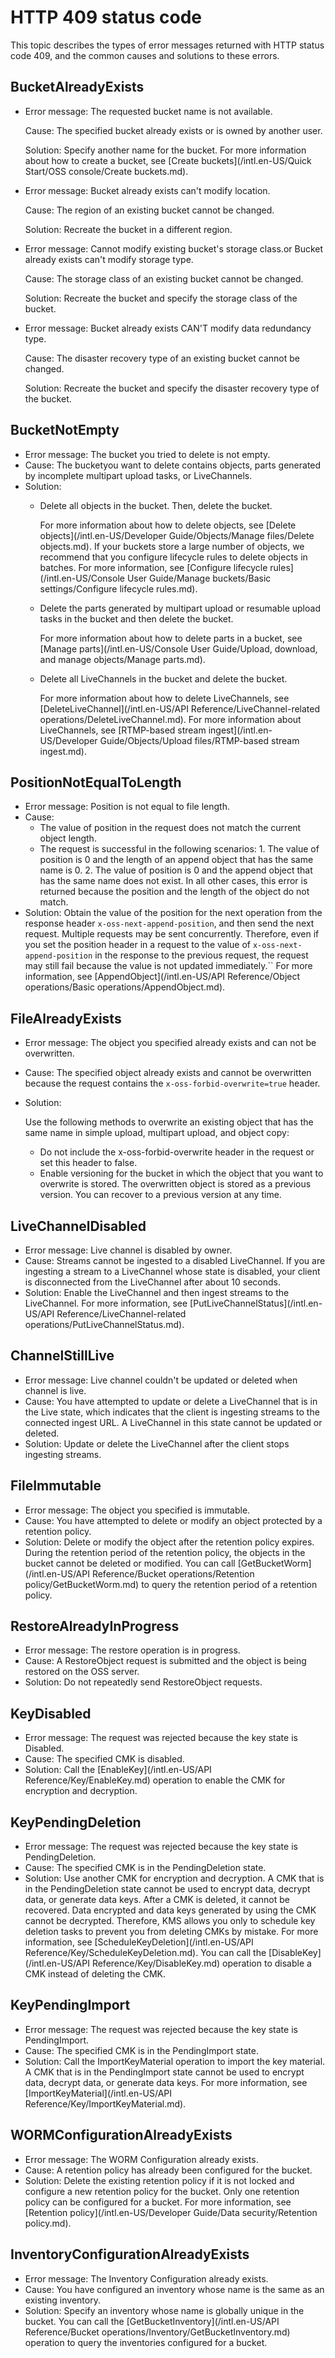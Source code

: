 # HTTP 409 status code

This topic describes the types of error messages returned with HTTP status code 409, and the common causes and solutions to these errors.

## BucketAlreadyExists

-   Error message: The requested bucket name is not available.

    Cause: The specified bucket already exists or is owned by another user.

    Solution: Specify another name for the bucket. For more information about how to create a bucket, see [Create buckets](/intl.en-US/Quick Start/OSS console/Create buckets.md).

-   Error message: Bucket already exists can't modify location.

    Cause: The region of an existing bucket cannot be changed.

    Solution: Recreate the bucket in a different region.

-   Error message: Cannot modify existing bucket's storage class.or Bucket already exists can't modify storage type.

    Cause: The storage class of an existing bucket cannot be changed.

    Solution: Recreate the bucket and specify the storage class of the bucket.

-   Error message: Bucket already exists CAN'T modify data redundancy type.

    Cause: The disaster recovery type of an existing bucket cannot be changed.

    Solution: Recreate the bucket and specify the disaster recovery type of the bucket.


## BucketNotEmpty

-   Error message: The bucket you tried to delete is not empty.
-   Cause: The bucketyou want to delete contains objects, parts generated by incomplete multipart upload tasks, or LiveChannels.
-   Solution:
    -   Delete all objects in the bucket. Then, delete the bucket.

        For more information about how to delete objects, see [Delete objects](/intl.en-US/Developer Guide/Objects/Manage files/Delete objects.md). If your buckets store a large number of objects, we recommend that you configure lifecycle rules to delete objects in batches. For more information, see [Configure lifecycle rules](/intl.en-US/Console User Guide/Manage buckets/Basic settings/Configure lifecycle rules.md).

    -   Delete the parts generated by multipart upload or resumable upload tasks in the bucket and then delete the bucket.

        For more information about how to delete parts in a bucket, see [Manage parts](/intl.en-US/Console User Guide/Upload, download, and manage objects/Manage parts.md).

    -   Delete all LiveChannels in the bucket and delete the bucket.

        For more information about how to delete LiveChannels, see [DeleteLiveChannel](/intl.en-US/API Reference/LiveChannel-related operations/DeleteLiveChannel.md). For more information about LiveChannels, see [RTMP-based stream ingest](/intl.en-US/Developer Guide/Objects/Upload files/RTMP-based stream ingest.md).


## PositionNotEqualToLength

-   Error message: Position is not equal to file length.
-   Cause:
    -   The value of position in the request does not match the current object length.
    -   The request is successful in the following scenarios: 1. The value of position is 0 and the length of an append object that has the same name is 0. 2. The value of position is 0 and the append object that has the same name does not exist. In all other cases, this error is returned because the position and the length of the object do not match.
-   Solution: Obtain the value of the position for the next operation from the response header `x-oss-next-append-position`, and then send the next request. Multiple requests may be sent concurrently. Therefore, even if you set the position header in a request to the value of `x-oss-next-append-position` in the response to the previous request, the request may still fail because the value is not updated immediately.`` For more information, see [AppendObject](/intl.en-US/API Reference/Object operations/Basic operations/AppendObject.md).

## FileAlreadyExists

-   Error message: The object you specified already exists and can not be overwritten.
-   Cause: The specified object already exists and cannot be overwritten because the request contains the `x-oss-forbid-overwrite=true` header.
-   Solution:

    Use the following methods to overwrite an existing object that has the same name in simple upload, multipart upload, and object copy:

    -   Do not include the x-oss-forbid-overwrite header in the request or set this header to false.
    -   Enable versioning for the bucket in which the object that you want to overwrite is stored. The overwritten object is stored as a previous version. You can recover to a previous version at any time.

## LiveChannelDisabled

-   Error message: Live channel is disabled by owner.
-   Cause: Streams cannot be ingested to a disabled LiveChannel. If you are ingesting a stream to a LiveChannel whose state is disabled, your client is disconnected from the LiveChannel after about 10 seconds.
-   Solution: Enable the LiveChannel and then ingest streams to the LiveChannel. For more information, see [PutLiveChannelStatus](/intl.en-US/API Reference/LiveChannel-related operations/PutLiveChannelStatus.md).

## ChannelStillLive

-   Error message: Live channel couldn't be updated or deleted when channel is live.
-   Cause: You have attempted to update or delete a LiveChannel that is in the Live state, which indicates that the client is ingesting streams to the connected ingest URL. A LiveChannel in this state cannot be updated or deleted.
-   Solution: Update or delete the LiveChannel after the client stops ingesting streams.

## FileImmutable

-   Error message: The object you specified is immutable.
-   Cause: You have attempted to delete or modify an object protected by a retention policy.
-   Solution: Delete or modify the object after the retention policy expires. During the retention period of the retention policy, the objects in the bucket cannot be deleted or modified. You can call [GetBucketWorm](/intl.en-US/API Reference/Bucket operations/Retention policy/GetBucketWorm.md) to query the retention period of a retention policy.

## RestoreAlreadyInProgress

-   Error message: The restore operation is in progress.
-   Cause: A RestoreObject request is submitted and the object is being restored on the OSS server.
-   Solution: Do not repeatedly send RestoreObject requests.

## KeyDisabled

-   Error message: The request was rejected because the key state is Disabled.
-   Cause: The specified CMK is disabled.
-   Solution: Call the [EnableKey](/intl.en-US/API Reference/Key/EnableKey.md) operation to enable the CMK for encryption and decryption.

## KeyPendingDeletion

-   Error message: The request was rejected because the key state is PendingDeletion.
-   Cause: The specified CMK is in the PendingDeletion state.
-   Solution: Use another CMK for encryption and decryption. A CMK that is in the PendingDeletion state cannot be used to encrypt data, decrypt data, or generate data keys. After a CMK is deleted, it cannot be recovered. Data encrypted and data keys generated by using the CMK cannot be decrypted. Therefore, KMS allows you only to schedule key deletion tasks to prevent you from deleting CMKs by mistake. For more information, see [ScheduleKeyDeletion](/intl.en-US/API Reference/Key/ScheduleKeyDeletion.md). You can call the [DisableKey](/intl.en-US/API Reference/Key/DisableKey.md) operation to disable a CMK instead of deleting the CMK.

## KeyPendingImport

-   Error message: The request was rejected because the key state is PendingImport.
-   Cause: The specified CMK is in the PendingImport state.
-   Solution: Call the ImportKeyMaterial operation to import the key material. A CMK that is in the PendingImport state cannot be used to encrypt data, decrypt data, or generate data keys. For more information, see [ImportKeyMaterial](/intl.en-US/API Reference/Key/ImportKeyMaterial.md).

## WORMConfigurationAlreadyExists

-   Error message: The WORM Configuration already exists.
-   Cause: A retention policy has already been configured for the bucket.
-   Solution: Delete the existing retention policy if it is not locked and configure a new retention policy for the bucket. Only one retention policy can be configured for a bucket. For more information, see [Retention policy](/intl.en-US/Developer Guide/Data security/Retention policy.md).

## InventoryConfigurationAlreadyExists

-   Error message: The Inventory Configuration already exists.
-   Cause: You have configured an inventory whose name is the same as an existing inventory.
-   Solution: Specify an inventory whose name is globally unique in the bucket. You can call the [GetBucketInventory](/intl.en-US/API Reference/Bucket operations/Inventory/GetBucketInventory.md) operation to query the inventories configured for a bucket.

